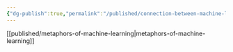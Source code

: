 ```yaml
---
{"dg-publish":true,"permalink":"/published/connection-between-machine-learning-and-human-learning/","dgPassFrontmatter":true,"noteIcon":""}
---
```


[[published/metaphors-of-machine-learning\|metaphors-of-machine-learning]] 